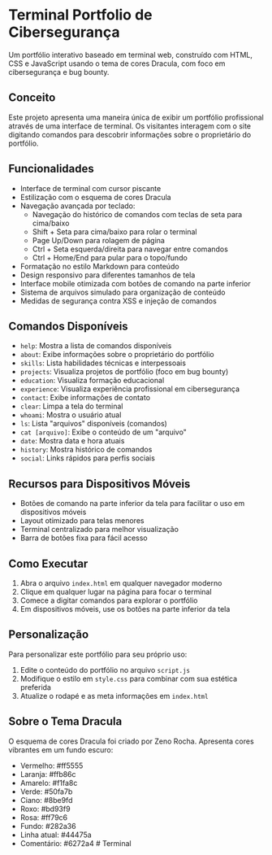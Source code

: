 # Terminal Portfolio de Cibersegurança

Um portfólio interativo baseado em terminal web, construído com HTML, CSS e JavaScript usando o tema de cores Dracula, com foco em cibersegurança e bug bounty.

## Conceito

Este projeto apresenta uma maneira única de exibir um portfólio profissional através de uma interface de terminal. Os visitantes interagem com o site digitando comandos para descobrir informações sobre o proprietário do portfólio.

## Funcionalidades

- Interface de terminal com cursor piscante
- Estilização com o esquema de cores Dracula
- Navegação avançada por teclado:
  - Navegação do histórico de comandos com teclas de seta para cima/baixo
  - Shift + Seta para cima/baixo para rolar o terminal
  - Page Up/Down para rolagem de página
  - Ctrl + Seta esquerda/direita para navegar entre comandos
  - Ctrl + Home/End para pular para o topo/fundo
- Formatação no estilo Markdown para conteúdo
- Design responsivo para diferentes tamanhos de tela
- Interface mobile otimizada com botões de comando na parte inferior
- Sistema de arquivos simulado para organização de conteúdo
- Medidas de segurança contra XSS e injeção de comandos

## Comandos Disponíveis

- `help`: Mostra a lista de comandos disponíveis
- `about`: Exibe informações sobre o proprietário do portfólio
- `skills`: Lista habilidades técnicas e interpessoais
- `projects`: Visualiza projetos de portfólio (foco em bug bounty)
- `education`: Visualiza formação educacional
- `experience`: Visualiza experiência profissional em cibersegurança
- `contact`: Exibe informações de contato
- `clear`: Limpa a tela do terminal
- `whoami`: Mostra o usuário atual
- `ls`: Lista "arquivos" disponíveis (comandos)
- `cat [arquivo]`: Exibe o conteúdo de um "arquivo"
- `date`: Mostra data e hora atuais
- `history`: Mostra histórico de comandos
- `social`: Links rápidos para perfis sociais

## Recursos para Dispositivos Móveis

- Botões de comando na parte inferior da tela para facilitar o uso em dispositivos móveis
- Layout otimizado para telas menores
- Terminal centralizado para melhor visualização
- Barra de botões fixa para fácil acesso

## Como Executar

1. Abra o arquivo `index.html` em qualquer navegador moderno
2. Clique em qualquer lugar na página para focar o terminal
3. Comece a digitar comandos para explorar o portfólio
4. Em dispositivos móveis, use os botões na parte inferior da tela

## Personalização

Para personalizar este portfólio para seu próprio uso:

1. Edite o conteúdo do portfólio no arquivo `script.js`
2. Modifique o estilo em `style.css` para combinar com sua estética preferida
3. Atualize o rodapé e as meta informações em `index.html`

## Sobre o Tema Dracula

O esquema de cores Dracula foi criado por Zeno Rocha. Apresenta cores vibrantes em um fundo escuro:

- Vermelho: #ff5555
- Laranja: #ffb86c
- Amarelo: #f1fa8c
- Verde: #50fa7b
- Ciano: #8be9fd
- Roxo: #bd93f9
- Rosa: #ff79c6
- Fundo: #282a36
- Linha atual: #44475a
- Comentário: #6272a4 #   T e r m i n a l  
 